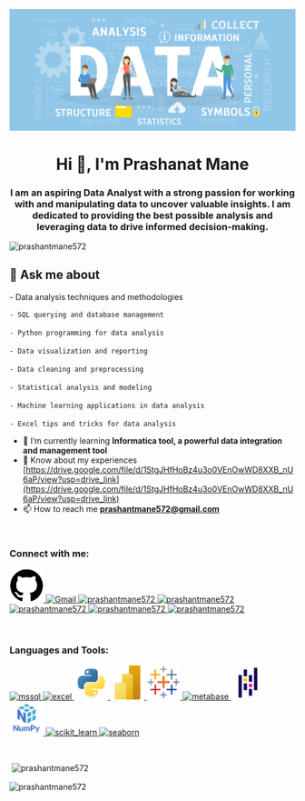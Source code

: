 ![Data Analyst](https://github.com/prashantmane572/prashantmane572/blob/main/data1.jpg)

<h1 align="center">Hi 👋, I'm Prashanat Mane</h1>
<h3 align="center">I am an aspiring Data Analyst with a strong passion for working with and manipulating data to uncover valuable insights. I am dedicated to providing the best possible analysis and leveraging data to drive informed decision-making.</h3>

<p align="left"> <img src="https://komarev.com/ghpvc/?username=prashantmane572&label=Profile%20views&color=0e75b6&style=flat" alt="prashantmane572" /> </p>


## 💬 Ask me about 
  </a> 
    - Data analysis techniques and methodologies
    
    - SQL querying and database management
    
    - Python programming for data analysis
    
    - Data visualization and reporting
    
    - Data cleaning and preprocessing
    
    - Statistical analysis and modeling
    
    - Machine learning applications in data analysis
    
    - Excel tips and tricks for data analysis

- 🌱 I’m currently learning **Informatica tool, a powerful data integration and management tool**
- 📄 Know about my experiences [https://drive.google.com/file/d/1StgJHfHoBz4u3o0VEnOwWD8XXB_nU6aP/view?usp=drive_link](https://drive.google.com/file/d/1StgJHfHoBz4u3o0VEnOwWD8XXB_nU6aP/view?usp=drive_link)
- 📫 How to reach me **prashantmane572@gmail.com**



<br>
<!--- Contact with me -->
<h3 align="left">Connect with me:</h3>
<p align="left">
  <a href="https://github.com/prashantmane572" target="_blank" rel="noreferrer">
    <img src="https://github.com/prashantmane572/prashantmane572/blob/main/GitHub_Invertocat_Logo.svg.png" alt="GitHub" height="60" width="60"/>
  </a>    
  <a href="mailto:prashantmane572@gmail.com" target="_blank" rel="noreferrer">
    <img src="https://www.vectorlogo.zone/logos/gmail/gmail-icon.svg" alt="Gmail" height="60" width="60"/>
  </a>  
    <a href="https://linkedin.com/in/prashantmane572" target="_blank" rel="noreferrer">
    <img src="https://raw.githubusercontent.com/rahuldkjain/github-profile-readme-generator/master/src/images/icons/Social/linked-in-alt.svg" alt="prashantmane572" height="60" width="60" />
  </a>
  <a href="https://twitter.com/prashantmane572" target="_blank" rel="noreferrer">
    <img src="https://upload.wikimedia.org/wikipedia/commons/6/6f/Logo_of_Twitter.svg" alt="prashantmane572" height="60" width="60" />
  </a>
    <a href="https://kaggle.com/prashantmane572" target="_blank" rel="noreferrer">
    <img src="https://raw.githubusercontent.com/rahuldkjain/github-profile-readme-generator/master/src/images/icons/Social/kaggle.svg" alt="prashantmane572" height="60" width="60" />
  </a>
  <a href="https://www.hackerrank.com/prashantmane572" target="_blank" rel="noreferrer">
    <img src="https://raw.githubusercontent.com/rahuldkjain/github-profile-readme-generator/master/src/images/icons/Social/hackerrank.svg" alt="prashantmane572" height="60" width="60" />
  </a>
  <a href="https://www.leetcode.com/prashantmane572" target="_blank" rel="noreferrer">
    <img src="https://raw.githubusercontent.com/rahuldkjain/github-profile-readme-generator/master/src/images/icons/Social/leet-code.svg" alt="prashantmane572" height="60" width="60" />
  </a>
</p>

<br>


<!--<h3 align="left">Connect with me:</h3>
<p align="left">
  <a href="https://github.com/prashantmane572" target="_blank" rel="noreferrer">
    <img align="center" src="https://github.com/prashantmane572/prashantmane572/blob/main/GitHub_Invertocat_Logo.svg.png" alt="GitHub" height="60" width="60"/>
  </a>    
  <a href="mailto:prashantmane572@gmail.com" target="_blank" rel="noreferrer">
    <img align="center" src="https://www.vectorlogo.zone/logos/gmail/gmail-icon.svg" alt="Gmail" height="60" width="60"/>
  </a>  
    <a href="https://linkedin.com/in/prashantmane572" target="_blank" rel="noreferrer">
    <img align="center" src="https://raw.githubusercontent.com/rahuldkjain/github-profile-readme-generator/master/src/images/icons/Social/linked-in-alt.svg" alt="prashantmane572" height="60" width="60" />
  </a>
  <a href="https://twitter.com/prashantmane572" target="_blank" rel="noreferrer">
    <img align="center" src="https://upload.wikimedia.org/wikipedia/commons/6/6f/Logo_of_Twitter.svg" alt="prashantmane572" height="60" width="60" />
  </a>
    <a href="https://kaggle.com/prashantmane572" target="_blank" rel="noreferrer">
    <img align="center" src="https://raw.githubusercontent.com/rahuldkjain/github-profile-readme-generator/master/src/images/icons/Social/kaggle.svg" alt="prashantmane572" height="60" width="60" />
  </a>
  <a href="https://www.hackerrank.com/prashantmane572" target="_blank" rel="noreferrer">
    <img align="center" src="https://raw.githubusercontent.com/rahuldkjain/github-profile-readme-generator/master/src/images/icons/Social/hackerrank.svg" alt="prashantmane572" height="60" width="60" />
  </a>
  <a href="https://www.leetcode.com/prashantmane572" target="_blank" rel="noreferrer">
    <img align="center" src="https://raw.githubusercontent.com/rahuldkjain/github-profile-readme-generator/master/src/images/icons/Social/leet-code.svg" alt="prashantmane572" height="60" width="60" />
  </a>
</p>
-->

<!--- Languages and Toold -->
<h3 align="left">Languages and Tools:</h3>
<p align="left">
  
  <a href="https://www.microsoft.com/en-us/sql-server" target="_blank" rel="noreferrer">
    <img src="https://upload.wikimedia.org/wikipedia/de/8/8c/Microsoft_SQL_Server_Logo.svg" alt="mssql" width="60" height="60"/>
  </a>
  <a href="https://www.microsoft.com/en-us/microsoft-365/excel" target="_blank" rel="noreferrer">
    <img src="https://upload.wikimedia.org/wikipedia/commons/3/34/Microsoft_Office_Excel_%282019%E2%80%93present%29.svg" alt="excel" width="60" height="60"/>
  </a>
    <a href="https://www.python.org" target="_blank" rel="noreferrer">
    <img src="https://raw.githubusercontent.com/devicons/devicon/master/icons/python/python-original.svg" alt="python" width="60" height="60"/>
  </a>
    <a href="https://powerbi.microsoft.com/" target="_blank" rel="noreferrer">
    <img src="https://github.com/prashantmane572/prashantmane572/blob/main/Power_BI_logo.svg.png" alt="powerbi" width="60" height="60"/>
  </a>
    <a href="https://www.tableau.com/" target="_blank" rel="noreferrer">
    <img src="https://github.com/prashantmane572/prashantmane572/blob/main/Tableau.png" alt="tableau" width="60" height="60"/>
  </a>
    <a href="https://www.metabase.com/" target="_blank" rel="noreferrer">
    <img src="https://www.vectorlogo.zone/logos/metabase/metabase-icon.svg" alt="metabase" width="60" height="60"/>
  </a>
  <a href="https://pandas.pydata.org/" target="_blank" rel="noreferrer">
    <img src="https://raw.githubusercontent.com/devicons/devicon/2ae2a900d2f041da66e950e4d48052658d850630/icons/pandas/pandas-original.svg" alt="pandas" width="60" height="60"/>
  </a>
  <a href="https://numpy.org/" target="_blank" rel="noreferrer">
    <img src="https://github.com/prashantmane572/prashantmane572/blob/main/Numpy%20logo.png" alt="numpy" width="60" height="60"/>
  </a>
  <a href="https://scikit-learn.org/" target="_blank" rel="noreferrer">
    <img src="https://upload.wikimedia.org/wikipedia/commons/0/05/Scikit_learn_logo_small.svg" alt="scikit_learn" width="60" height="60"/>
  </a>
  <a href="https://seaborn.pydata.org/" target="_blank" rel="noreferrer">
    <img src="https://seaborn.pydata.org/_images/logo-mark-lightbg.svg" alt="seaborn" width="60" height="60"/>
  </a>
</p>

<br>


<p>&nbsp;<img align="center" src="https://github-readme-stats.vercel.app/api?username=prashantmane572&show_icons=true&locale=en" alt="prashantmane572" /></p>

<p><img align="center" src="https://github-readme-streak-stats.herokuapp.com/?user=prashantmane572&" alt="prashantmane572" /></p>

